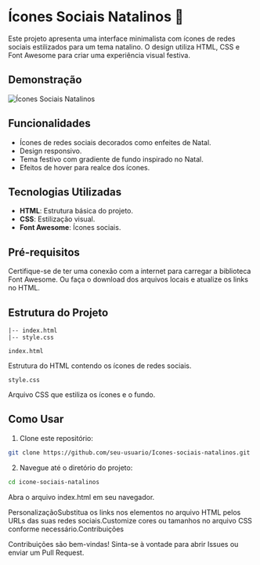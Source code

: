 # Ícones Sociais Natalinos 🎄

Este projeto apresenta uma interface minimalista com ícones de redes sociais estilizados para um tema natalino. O design utiliza HTML, CSS e Font Awesome para criar uma experiência visual festiva.

## Demonstração

![Ícones Sociais Natalinos](demo.png)

## Funcionalidades

- Ícones de redes sociais decorados como enfeites de Natal.
- Design responsivo.
- Tema festivo com gradiente de fundo inspirado no Natal.
- Efeitos de hover para realce dos ícones.

## Tecnologias Utilizadas

- **HTML**: Estrutura básica do projeto.
- **CSS**: Estilização visual.
- **Font Awesome**: Ícones sociais.

## Pré-requisitos

Certifique-se de ter uma conexão com a internet para carregar a biblioteca Font Awesome. Ou faça o download dos arquivos locais e atualize os links no HTML.

## Estrutura do Projeto

```plaintext
|-- index.html
|-- style.css
```

`index.html`

Estrutura do HTML contendo os ícones de redes sociais.

`style.css`

Arquivo CSS que estiliza os ícones e o fundo.

## Como Usar

1. Clone este repositório:

```bash
git clone https://github.com/seu-usuario/Icones-sociais-natalinos.git
```

2. Navegue até o diretório do projeto:

```bash
cd icone-sociais-natalinos
```

Abra o arquivo index.html em seu navegador.

PersonalizaçãoSubstitua os links nos elementos <a> no arquivo HTML pelos URLs das suas redes sociais.Customize cores ou tamanhos no arquivo CSS conforme necessário.Contribuições

Contribuições são bem-vindas! Sinta-se à vontade para abrir Issues ou enviar um Pull Request.
